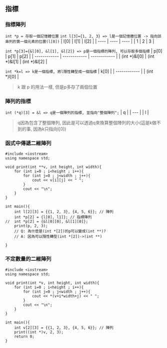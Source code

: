 ## 指標
### 指標陣列
`int *p = 存取一個記憶體位置`
`int l[3]={1, 2, 3} => l是一個記憶體位置 -> 指向該串列的第一個元素的位置(l[0])`
| l[0] | l[1] | l[2] |
| ---- | ---- | ---- |
| 1    | 2    | 3    |

`int *p[3]={&l[0], &l[1], &l[2]} => p是一個指標的陣列, 可以存取多個指標`
| p[0]         | p[1]         | p[2]         |
| ------------ | ------------ | ------------ |
| (int *)&l[0] | (int *)&l[1] | (int *)&l[2] |

`int *k=l => k是一個指標, 將l隱性轉型成一個指標`
| k[0]         |
| ------------ |
| (int *)l[0] |
> k 跟 p 的用法一樣, 但是p多存了兩個位置

### 陣列的指標
`int (*q)[3] = &l => q是一個陣列的指標, 並指向"整個陣列";`
| q   |
| --- |
| l   |

> q因為包含了整個陣列, 因此是可以透過q來換算整個陣列的大小(這是k做不到的事, 因為k只指向l[0])

### 函式中傳遞二維陣列
```cpp=
#include <iostream>
using namespace std;

void print(int **v, int height, int width){
    for (int i=0 ; i<height ; i++){
        for (int j=0 ; j<width ; j++){
            cout << v[i][j] << " ";
        }
        cout << "\n";
    }
}

int main(){
    int l[2][3] = {{1, 2, 3}, {4, 5, 6}}; // 陣列
    int *p[2] = {l[0], l1]}; // 指標陣列
//  int *p[2] = {&l[0][0], &l[1][0]};
    print(p, 2, 3);
    // Q: 為什麼是(int *[2])的p可以變成(int **)?
    // A: 因為可以隱性轉型(int *[2])->(int **)

}
```

### 不定數量的二維陣列
```cpp=
#include <iostream>
using namespace std;

void print(int *v, int height, int width){
    for (int i=0 ; i<height ; i++){
        for (int j=0 ; j<width ; j++){
            cout << *(v+i*width+j) << " ";
        }
        cout << "\n";
    }
}

int main(){
    int v[2][3] = {{1, 2, 3}, {4, 5, 6}}; // 陣列
    print((int *)v, 2, 3);
    return 0;
}
```